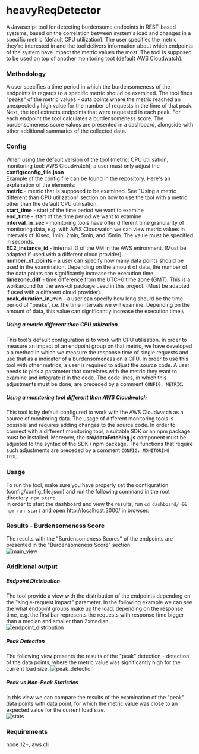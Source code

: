 # heavyReqDetector
A Javascript tool for detecting burdensome endpoints in REST-based systems, based on the correlation between system's load and changes in a specific metric (default CPU utilization). The user specifies the metric they're interested in and the tool delivers information about which endpoints of the system have impact the metric values the most. The tool is supposed to be used on top of another monitoring toot (default AWS Cloudwatch). 
### Methodology
A user specifies a time period in which the burdensomeness of the endpoints in regards to a specific metric should be examined. The tool finds "peaks" of the metric values - data points where the metric reached an unexpectedly high value for the number of requests in the time of that peak. Next, the tool extracts endpoints that were requested in each peak. For each endpoint the tool calculates a burdensomeness score. The burdensomeness score values are presented in a dashboard, alongside with other additional summaries of the collected data. 

### Config
When using the default version of the tool (metric: CPU utilisation, monitoring tool: AWS Cloudwatch), a user must only adjust the **config/config_file.json** \
Example of the config file can be found in the repository. Here's an explanation of the elements:\
**metric** - metric that is supposed to be examined. See "Using a metric different than CPU utilization" section on how to use the tool with a metric other than the default CPU utilisation. \
**start_time** - start of the time period we want to examine\
**end_time** - start of the time period we want to examine\
**interval_in_sec** - monitoring tools have offer different time granularity of monitoring data, e.g. with AWS Cloudwatch we can view metric values in intervals of 10sec, 1min, 2min, 5min, and 15min. The value must be specified in seconds. \
**EC2_instance_id** - internal ID of the VM in the AWS enironment. (Must be adapted if used with a different cloud provider).\
**number_of_points** - a user can specify how many data points should be used in the examination. Depending on the amount of data, the number of the data points can significantly increase the execution time.\
**timezone_diff** - time difference from the UTC+0 time zone (GMT). This is a workaround for the aws-cli package used in this project. (Must be adapted if used with a different cloud provider).\
**peak_duration_in_min** - a user can specify how long should be the time period of "peaks", i.e. the time intervals we will examine. Depending on the amount of data, this value can significantly increase the execution time.\

##### Using a metric different than CPU utilization
This tool's default configuration is to work with CPU utilisation. In order to measure an impact of an endpoint group on that metric, we have developed a a method in which we measure the response time of single requests and use that as a indicator of a burdensomeness on a CPU. In order to use this tool with other metrics, a user is required to adjust the source code. A user needs to pick a parameter that correlates with the metric they want to examine and integrate it in the code. The code lines, in which this adjustments must be done, are preceded by a comment <code>CONFIG: METRIC</code>.

##### Using a monitoring tool different than AWS Cloudwatch
This tool is by default configured to work with the AWS Cloudwatch as a source of monitoring data. The usage of different monitoring tools is possible and requires adding changes to the source code. In order to connect with a different monitoring tool, a suitable SDK or an npm package must be installed. Moreover, the **src/dataFetching.js** component must be adjusted to the syntax of the SDK / npm package. The functions that require such adjustments are preceded by a comment <code>CONFIG: MONITORING TOOL</code>.

### Usage
To run the tool, make sure you have properly set the configuration (config/config_file.json) and run the following command in the root directory.
```npm start``` \
In order to start the dashboard and view the results, run ```cd dashboard/ &&  npm run start```  and open http://localhost:3000/ in browser.

### Results - Burdensomeness Score
The results with the "Burdensomeness Scores" of the endpoints are presented in the "Burdensomeness Score" section.\
![main_view](https://user-images.githubusercontent.com/22178546/161438976-cde190b0-b442-4d7c-8b4e-3cd663602b8f.png)
### Additional output
##### Endpoint Distribution
The tool provide a view with the distribution of the endpoints depending on the "single-request impact" parameter. In the following example we can see the what endpoint groups make up the load, depending on the response time, e.g. the first bar represents the requests with response time bigger than a median and smaller than 2xmedian. \
![endpoint_distribution](https://user-images.githubusercontent.com/22178546/161439285-eb2b77f5-5127-4377-8c62-2a418f2027ec.png)
##### Peak Detection
The following view presents the results of the "peak" detection - detection of the data points, where the metric value was significantly high for the current load size.
![peak_detection](https://user-images.githubusercontent.com/22178546/161439379-16aa8a01-74e4-445c-9989-6029bd0d53ee.png)
##### Peak vs Non-Peak Statistics
In this view we can compare the results of the examination of the "peak" data points with data point, for which the metric value was close to an expected value for the current load size. \
![stats](https://user-images.githubusercontent.com/22178546/161439528-1dfef707-f639-4993-acd4-876f5de37bf8.png)


### Requirements
node 12+, aws cli

